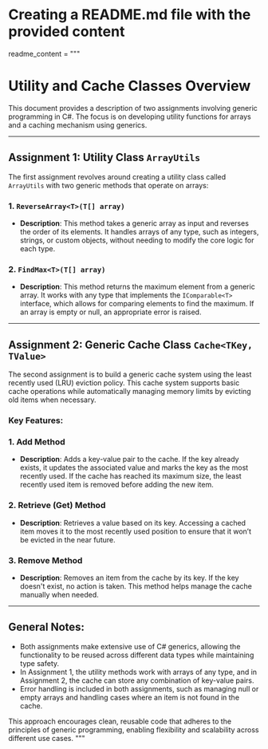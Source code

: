 # Creating a README.md file with the provided content

readme_content = """
# Utility and Cache Classes Overview

This document provides a description of two assignments involving generic programming in C#. The focus is on developing utility functions for arrays and a caching mechanism using generics.

---

## **Assignment 1: Utility Class `ArrayUtils`**

The first assignment revolves around creating a utility class called `ArrayUtils` with two generic methods that operate on arrays:

### **1. `ReverseArray<T>(T[] array)`**
- **Description**: This method takes a generic array as input and reverses the order of its elements. It handles arrays of any type, such as integers, strings, or custom objects, without needing to modify the core logic for each type.
  
### **2. `FindMax<T>(T[] array)`**
- **Description**: This method returns the maximum element from a generic array. It works with any type that implements the `IComparable<T>` interface, which allows for comparing elements to find the maximum. If an array is empty or null, an appropriate error is raised.

---

## **Assignment 2: Generic Cache Class `Cache<TKey, TValue>`**

The second assignment is to build a generic cache system using the least recently used (LRU) eviction policy. This cache system supports basic cache operations while automatically managing memory limits by evicting old items when necessary.

### **Key Features:**

### **1. Add Method**
- **Description**: Adds a key-value pair to the cache. If the key already exists, it updates the associated value and marks the key as the most recently used. If the cache has reached its maximum size, the least recently used item is removed before adding the new item.

### **2. Retrieve (Get) Method**
- **Description**: Retrieves a value based on its key. Accessing a cached item moves it to the most recently used position to ensure that it won’t be evicted in the near future.

### **3. Remove Method**
- **Description**: Removes an item from the cache by its key. If the key doesn't exist, no action is taken. This method helps manage the cache manually when needed.


---

## **General Notes:**

- Both assignments make extensive use of C# generics, allowing the functionality to be reused across different data types while maintaining type safety.
- In Assignment 1, the utility methods work with arrays of any type, and in Assignment 2, the cache can store any combination of key-value pairs.
- Error handling is included in both assignments, such as managing null or empty arrays and handling cases where an item is not found in the cache.

This approach encourages clean, reusable code that adheres to the principles of generic programming, enabling flexibility and scalability across different use cases.
"""